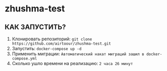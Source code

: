 # zhushma-test

## КАК ЗАПУСТИТЬ?
1. Клонировать репозиторий: `git clone https://github.com/airtoour/zhushma-test.git`  
2. Запустить: `docker-compose up -d`
3. Применить миграции: `Автоматический накат миграций зашил в docker-compose.yml`
4. Сколько ушло времени на реализацию: `2 часа 26 минут`
